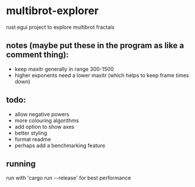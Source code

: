 # multibrot-explorer
rust egui project to explore multibrot fractals

## notes (maybe put these in the program as like a comment thing): 
- keep maxitr generally in range 300-1500
- higher exponents need a lower maxitr (which helps to keep frame times down)

## todo:
- allow negative powers
- more colouring algorithms
- add option to show axes
- better styling
- format readme
- perhaps add a benchmarking feature

## running
run with 'cargo run --release' for best performance
